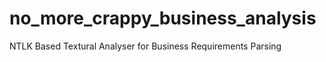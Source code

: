 no_more_crappy_business_analysis
================================

NTLK Based Textural Analyser for Business Requirements Parsing
